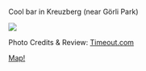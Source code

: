 Cool bar in Kreuzberg (near Görli Park)
 
 ![](http://media.timeout.com/images/resizeBestFit/101284907/660/370/image.jpg)
 
 
Photo Credits & Review: [Timeout.com](http://www.timeout.com/berlin/en/bars-and-pubs/bellmans)


[Map!](../map.geojson)

